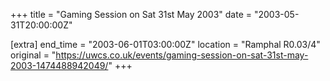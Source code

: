 +++
title = "Gaming Session on Sat 31st May 2003"
date = "2003-05-31T20:00:00Z"

[extra]
end_time = "2003-06-01T03:00:00Z"
location = "Ramphal R0.03/4"
original = "https://uwcs.co.uk/events/gaming-session-on-sat-31st-may-2003-1474488942049/"
+++



